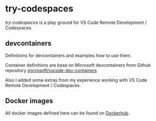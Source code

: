 # try-codespaces

*try-codespaces* is a play ground for VS Code Remote Development / Codespaces.

## devcontainers

Definitions for devcontainers and examples how to use them.

Container definitions are base on Microsoft devcontainers from Github repository [microsoft/vscode-dev-containers](https://github.com/microsoft/vscode-dev-containers)

Also I added some extras from my experience working with VS Code Remote Development / Codespaces.

## Docker images

All docker images defined here can be found on [Dockerhub](https://hub.docker.com/r/petganrq/try-it/tags).
